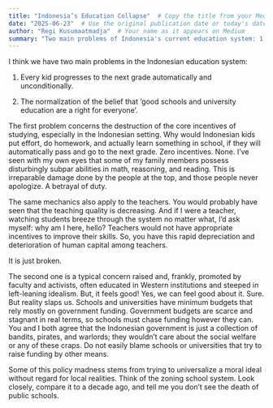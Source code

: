 ```yaml
---
title: "Indonesia’s Education Collapse"  # Copy the title from your Medium post
date: "2025-06-23"  # Use the original publication date or today's date (format: YYYY-MM-DD)
author: "Regi Kusumaatmadja"  # Your name as it appears on Medium
summary: "Two main problems of Indonesia's current education system: 1. automatic and unconditional pass, 2. normalization of the belief that education is for everyone"  # Write a 1-2 sentence teaser
---
```

I think we have two main problems in the Indonesian education system:

1. Every kid progresses to the next grade automatically and unconditionally.

2. The normalization of the belief that ‘good schools and university education are a right for everyone’.

The first problem concerns the destruction of the core incentives of studying, especially in the Indonesian setting. Why would Indonesian kids put effort, do homework, and actually learn something in school, if they will automatically pass and go to the next grade. Zero incentives. None. I’ve seen with my own eyes that some of my family members possess disturbingly subpar abilities in math, reasoning, and reading. This is irreparable damage done by the people at the top, and those people never apologize. A betrayal of duty.

The same mechanics also apply to the teachers. You would probably have seen that the teaching quality is decreasing. And if I were a teacher, watching students breeze through the system no matter what, I’d ask myself: why am I here, hello? Teachers would not have appropriate incentives to improve their skills. So, you have this rapid depreciation and deterioration of human capital among teachers.

It is just broken.

The second one is a typical concern raised and, frankly, promoted by faculty and activists, often educated in Western institutions and steeped in left-leaning idealism. But, it feels good! Yes, we can feel good about it. Sure. But reality slaps us. Schools and universities have minimum budgets that rely mostly on government funding. Government budgets are scarce and stagnant in real terms, so schools must chase funding however they can. You and I both agree that the Indonesian government is just a collection of bandits, pirates, and warlords; they wouldn’t care about the social welfare or any of these craps. Do not easily blame schools or universities that try to raise funding by other means.

Some of this policy madness stems from trying to universalize a moral ideal without regard for local realities. Think of the zoning school system. Look closely, compare it to a decade ago, and tell me you don’t see the death of public schools.